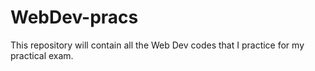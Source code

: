 # WebDev-pracs
This repository will contain all the Web Dev codes that I practice for my practical exam.
